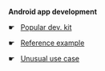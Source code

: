 __Android app development__

☛  &nbsp;  [Popular dev. kit](Popular%20dev.%20kit.md)


☛  &nbsp;  [Reference example](./Reference%20example.md)


☛  &nbsp;  [Unusual use case](./Unusual%20use%20case.md)

